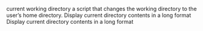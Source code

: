 current working directory
a script that changes the working directory to the user’s home directory.
Display current directory contents in a long format
Display current directory contents in a long format
